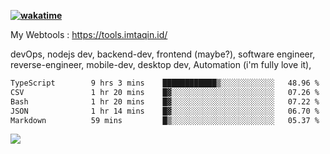 **[![wakatime](https://wakatime.com/badge/user/87646243-158a-4241-a3cb-668e1fa2dbb8.svg)](https://wakatime.com/@87646243-158a-4241-a3cb-668e1fa2dbb8?style=plastic)**


My Webtools : https://tools.imtaqin.id/


devOps, nodejs dev, backend-dev, frontend (maybe?), software engineer, reverse-engineer, mobile-dev, desktop dev, Automation (i'm fully love it), 

<!--START_SECTION:waka-->

```txt
TypeScript        9 hrs 3 mins    ████████████▒░░░░░░░░░░░░   48.96 %
CSV               1 hr 20 mins    █▓░░░░░░░░░░░░░░░░░░░░░░░   07.26 %
Bash              1 hr 20 mins    █▓░░░░░░░░░░░░░░░░░░░░░░░   07.22 %
JSON              1 hr 14 mins    █▓░░░░░░░░░░░░░░░░░░░░░░░   06.70 %
Markdown          59 mins         █▒░░░░░░░░░░░░░░░░░░░░░░░   05.37 %
```

<!--END_SECTION:waka-->

<img src="https://github-readme-activity-graph-fjqz177.vercel.app/graph?username=fdciabdul&theme=github-dark"/>
